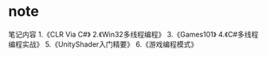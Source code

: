 # note
笔记内容
1.《CLR Via C#》
2.《Win32多线程编程》
3.《Games101》
4.《C#多线程编程实战》
5.《UnityShader入门精要》
6.《游戏编程模式》
